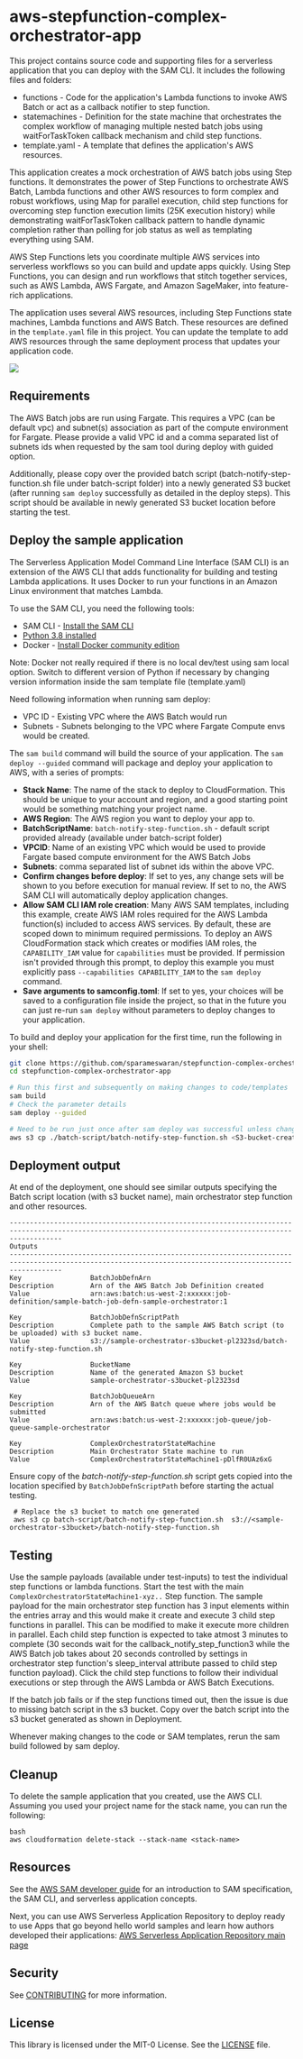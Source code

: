 # aws-stepfunction-complex-orchestrator-app

This project contains source code and supporting files for a serverless application that you can deploy with the SAM CLI. It includes the following files and folders:

- functions - Code for the application's Lambda functions to invoke AWS Batch or act as a callback notifier to step function.
- statemachines - Definition for the state machine that orchestrates the complex workflow of managing multiple nested batch jobs using waitForTaskToken callback mechanism and child step functions.
- template.yaml - A template that defines the application's AWS resources.

This application creates a mock orchestration of AWS batch jobs using Step functions. It demonstrates the power of Step Functions to orchestrate AWS Batch, Lambda functions and other AWS resources to form complex and robust workflows, using Map for parallel execution, child step functions for overcoming step function execution limits (25K execution history) while demonstrating waitForTaskToken callback pattern to handle dynamic completion rather than polling for job status as well as templating everything using SAM.

AWS Step Functions lets you coordinate multiple AWS services into serverless workflows so you can build and update apps quickly. Using Step Functions, you can design and run workflows that stitch together services, such as AWS Lambda, AWS Fargate, and Amazon SageMaker, into feature-rich applications.

The application uses several AWS resources, including Step Functions state machines, Lambda functions and AWS Batch. These resources are defined in the `template.yaml` file in this project. You can update the template to add AWS resources through the same deployment process that updates your application code.

![](imgs/orchestration.png)


## Requirements

The AWS Batch jobs are run using Fargate. This requires a VPC (can be default vpc) and subnet(s) association as part of the compute environment for Fargate.
Please provide a valid VPC id and a comma separated list of subnets ids when requested by the sam tool during deploy with guided option.

Additionally, please copy over the provided batch script (batch-notify-step-function.sh file under batch-script folder) into a newly generated S3 bucket (after running `sam deploy` successfully as detailed in the deploy steps). This script should be available in newly generated S3 bucket location before starting the test.

## Deploy the sample application

The Serverless Application Model Command Line Interface (SAM CLI) is an extension of the AWS CLI that adds functionality for building and testing Lambda applications. It uses Docker to run your functions in an Amazon Linux environment that matches Lambda.

To use the SAM CLI, you need the following tools:

* SAM CLI - [Install the SAM CLI](https://docs.aws.amazon.com/serverless-application-model/latest/developerguide/serverless-sam-cli-install.html)
* [Python 3.8 installed](https://www.python.org/downloads/)
* Docker - [Install Docker community edition](https://hub.docker.com/search/?type=edition&offering=community)

Note: Docker not really required if there is no local dev/test using sam local option.
Switch to different version of Python if necessary by changing version information inside the sam template file (template.yaml)

Need following information when running sam deploy:
* VPC ID - Existing VPC where the AWS Batch would run
* Subnets - Subnets belonging to the VPC where Fargate Compute envs would be created.


The `sam build` command will build the source of your application. The `sam deploy --guided` command will package and deploy your application to AWS, with a series of prompts:

* **Stack Name**: The name of the stack to deploy to CloudFormation. This should be unique to your account and region, and a good starting point would be something matching your project name.
* **AWS Region**: The AWS region you want to deploy your app to.
* **BatchScriptName**: `batch-notify-step-function.sh` - default script provided already (available under batch-script folder)
* **VPCID**: Name of an existing VPC which would be used to provide Fargate based compute environment for the AWS Batch Jobs
* **Subnets**: comma separated list of subnet ids within the above VPC.
* **Confirm changes before deploy**: If set to yes, any change sets will be shown to you before execution for manual review. If set to no, the AWS SAM CLI will automatically deploy application changes.
* **Allow SAM CLI IAM role creation**: Many AWS SAM templates, including this example, create AWS IAM roles required for the AWS Lambda function(s) included to access AWS services. By default, these are scoped down to minimum required permissions. To deploy an AWS CloudFormation stack which creates or modifies IAM roles, the `CAPABILITY_IAM` value for `capabilities` must be provided. If permission isn't provided through this prompt, to deploy this example you must explicitly pass `--capabilities CAPABILITY_IAM` to the `sam deploy` command.
* **Save arguments to samconfig.toml**: If set to yes, your choices will be saved to a configuration file inside the project, so that in the future you can just re-run `sam deploy` without parameters to deploy changes to your application.

To build and deploy your application for the first time, run the following in your shell:

```bash
git clone https://github.com/sparameswaran/stepfunction-complex-orchestrator-app
cd stepfunction-complex-orchestrator-app

# Run this first and subsequently on making changes to code/templates
sam build
# Check the parameter details
sam deploy --guided

# Need to be run just once after sam deploy was successful unless changes were made to the batch script.
aws s3 cp ./batch-script/batch-notify-step-function.sh <S3-bucket-created-by-sam>
```

## Deployment output
At end of the deployment, one should see similar outputs specifying the Batch script location (with s3 bucket name), main orchestrator step function and other resources.
```
---------------------------------------------------------------------------------------------------------------------------------------------------------
Outputs
---------------------------------------------------------------------------------------------------------------------------------------------------------
Key                 BatchJobDefnArn
Description         Arn of the AWS Batch Job Definition created
Value               arn:aws:batch:us-west-2:xxxxxx:job-definition/sample-batch-job-defn-sample-orchestrator:1

Key                 BatchJobDefnScriptPath
Description         Complete path to the sample AWS Batch script (to be uploaded) with s3 bucket name.
Value               s3://sample-orchestrator-s3bucket-pl2323sd/batch-notify-step-function.sh

Key                 BucketName
Description         Name of the generated Amazon S3 bucket
Value               sample-orchestrator-s3bucket-pl2323sd

Key                 BatchJobQueueArn
Description         Arn of the AWS Batch queue where jobs would be submitted
Value               arn:aws:batch:us-west-2:xxxxxx:job-queue/job-queue-sample-orchestrator

Key                 ComplexOrchestratorStateMachine
Description         Main Orchestrator State machine to run
Value               ComplexOrchestratorStateMachine1-pDlfR0UAz6xG
```
Ensure copy of the *batch-notify-step-function.sh* script gets copied into the location specified by `BatchJobDefnScriptPath` before starting the actual testing.

```
 # Replace the s3 bucket to match one generated
 aws s3 cp batch-script/batch-notify-step-function.sh  s3://<sample-orchestrator-s3bucket>/batch-notify-step-function.sh
```

## Testing

Use the sample payloads (available under test-inputs) to test the individual step functions or lambda functions. Start the test with the main `ComplexOrchestratorStateMachine1-xyz..` Step function. The sample payload for the main orchestrator step function has 3 input elements within the entries array and this would make it create and execute 3 child step functions in parallel. This can be modified to make it execute more children in parallel. Each child step function is expected to take atmost 3 minutes to complete (30 seconds wait for the callback_notify_step_function3 while the AWS Batch job takes about 20 seconds controlled by settings in orchestrator step function's sleep_interval attribute passed to child step function payload). Click the child step functions to follow their individual executions or step through the AWS Lambda or AWS Batch Executions.

If the batch job fails or if the step functions timed out, then the issue is due to missing batch script in the s3 bucket.
Copy over the batch script into the s3 bucket generated as shown in Deployment.

Whenever making changes to the code or SAM templates, rerun the sam build followed by sam deploy.

## Cleanup

To delete the sample application that you created, use the AWS CLI. Assuming you used your project name for the stack name, you can run the following:

```
bash
aws cloudformation delete-stack --stack-name <stack-name>
```

## Resources

See the [AWS SAM developer guide](https://docs.aws.amazon.com/serverless-application-model/latest/developerguide/what-is-sam.html) for an introduction to SAM specification, the SAM CLI, and serverless application concepts.

Next, you can use AWS Serverless Application Repository to deploy ready to use Apps that go beyond hello world samples and learn how authors developed their applications: [AWS Serverless Application Repository main page](https://aws.amazon.com/serverless/serverlessrepo/)


## Security

See [CONTRIBUTING](CONTRIBUTING.md#security-issue-notifications) for more information.

## License

This library is licensed under the MIT-0 License. See the [LICENSE](LICENSE) file.

